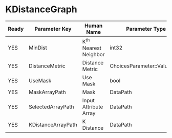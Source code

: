 # KDistanceGraph #

| Ready | Parameter Key | Human Name | Parameter Type | Parameter Class |
|-------|---------------|------------|-----------------|----------------|
| YES | MinDist | K<sup>th</sup> Nearest Neighbor | int32 | Int32Parameter |
| YES | DistanceMetric | Distance Metric | ChoicesParameter::ValueType | ChoicesParameter |
| YES | UseMask | Use Mask | bool | BoolParameter |
| YES | MaskArrayPath | Mask | DataPath | ArraySelectionParameter |
| YES | SelectedArrayPath | Input Attribute Array | DataPath | ArraySelectionParameter |
| YES | KDistanceArrayPath | K Distance | DataPath | ArrayCreationParameter |
